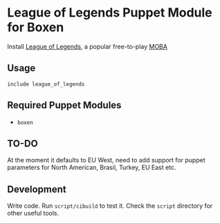 # League of Legends Puppet Module for Boxen

Install [League of Legends](http://leagueoflegends.com), a popular free-to-play [MOBA](http://en.wikipedia.org/wiki/Multiplayer_online_battle_arena)

## Usage

```puppet
include league_of_legends
```

## Required Puppet Modules

* `boxen`

## TO-DO

At the moment it defaults to EU West, need to add support for puppet parameters for North American, Brasil, Turkey, EU East etc.

## Development

Write code. Run `script/cibuild` to test it. Check the `script`
directory for other useful tools.